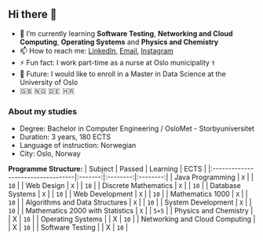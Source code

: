 ## Hi there 👋


- 🌱 I’m currently learning **Software Testing**, **Networking and Cloud Computing**, **Operating Systems** and **Physics and Chemistry**
- 📫 How to reach me: [LinkedIn](https://www.linkedin.com/in/aleksandarperendic/ "LinkedIn - Aleksandar Perendic "), [Email](mailto:sasaperendic@live.com?subject=[GitHub]%20Contact%20form), [Instagram](https://www.instagram.com/aleksanderp7 "Instagram - Aleksandar Perendic ")
- ⚡ Fun fact: I work part-time as a nurse at Oslo municipality ⚕️
- 🔭 Future: I would like to enroll in a Master in Data Science at the University of Oslo
-  🇬🇧 🇳🇴 🇩🇪 🇭🇷

### About my studies
-  Degree: Bachelor in Computer Engineering / OsloMet - Storbyuniversitet
-  Duration: 3 years, 180 ECTS
-  Language of instruction: Norwegian
-  City: Oslo, Norway

**Programme Structure:**
| Subject                           | Passed  | Learning | ECTS     |
|:----------------------------------|:-------:|:--------:|:--------:|
| Java Programming                  |   `X`   |          |   `10`   |
| Web Design                        |   `X`   |          |   `10`   |
| Discrete Mathematics              |   `X`   |          |   `10`   |
| Database Systems                  |   `X`   |          |   `10`   |
| Web Development                   |   `X`   |          |   `10`   |
| Mathematics 1000                  |   `X`   |          |   `10`   |
| Algorithms and Data Structures    |   `X`   |          |   `10`   |
| System Development                |   `X`   |          |   `10`   |
| Mathematics 2000 with Statistics  |   `X`   |          |   `5+5`  |
| Physics and Chemistry             |         |     X    |   `10`   |
| Operating Systems                 |         |     X    |   `10`   |
| Networking and Cloud Computing    |         |     X    |   `10`   |
| Software Testing                  |         |     X    |   `10`   |



<!-- 
- 🔭 I’m currently working on ...
- 🌱 I’m currently learning **Algorithms and data structure** and **System development**
- 👯 I’m looking to collaborate on ...
- 🤔 I’m looking for help with ...
- 💬 Ask me about ...
- 😄 Pronouns: ...
--!>
